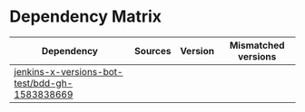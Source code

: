# Dependency Matrix

Dependency | Sources | Version | Mismatched versions
---------- | ------- | ------- | -------------------
[jenkins-x-versions-bot-test/bdd-gh-1583838669](https://github.com/jenkins-x-versions-bot-test/bdd-gh-1583838669.git) |  | []() | 
